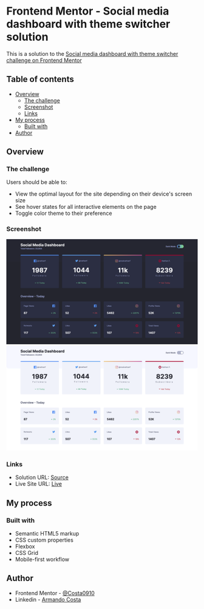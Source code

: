 # Frontend Mentor - Social media dashboard with theme switcher solution

This is a solution to the [Social media dashboard with theme switcher challenge on Frontend Mentor](https://www.frontendmentor.io/challenges/social-media-dashboard-with-theme-switcher-6oY8ozp_H)

## Table of contents

- [Overview](#overview)
  - [The challenge](#the-challenge)
  - [Screenshot](#screenshot)
  - [Links](#links)
- [My process](#my-process)
  - [Built with](#built-with)
- [Author](#author)


## Overview

### The challenge

Users should be able to:

- View the optimal layout for the site depending on their device's screen size
- See hover states for all interactive elements on the page
- Toggle color theme to their preference

### Screenshot

![](./img/dark.png)
![](./img/light.png)

### Links

- Solution URL: [Source](https://github.com/Costa0910/social-media-dashboard)
- Live Site URL: [Live](https://costa0910-social-media-dashboard.netlify.app)

## My process

### Built with

- Semantic HTML5 markup
- CSS custom properties
- Flexbox
- CSS Grid
- Mobile-first workflow

## Author

- Frontend Mentor - [@Costa0910](https://www.frontendmentor.io/profile/Costa0910)
- Linkedin - [Armando Costa](https://www.linkedin.com/in/armando-costa12)
